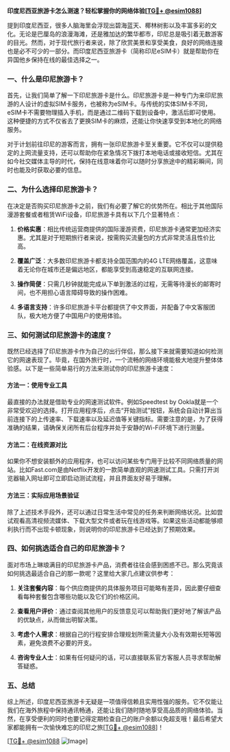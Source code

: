 **印度尼西亚旅游卡怎么测速？轻松掌握你的网络体验[[TG💪+ @esim1088](https://t.me/s/esim1088)]**

提到印度尼西亚，很多人脑海里会浮现出碧海蓝天、椰林树影以及丰富多彩的文化。无论是巴厘岛的浪漫海滩，还是雅加达的繁华都市，印尼总是吸引着无数游客的目光。然而，对于现代旅行者来说，除了欣赏美景和享受美食，良好的网络连接也是必不可少的一部分。而印度尼西亚旅游卡（简称印尼eSIM卡）就是帮助你在异国他乡保持在线的最佳选择之一。

### 一、什么是印尼旅游卡？

首先，让我们简单了解一下印尼旅游卡是什么。印尼旅游卡是一种专门为来印尼旅游的人设计的虚拟SIM卡服务，也被称为eSIM卡。与传统的实体SIM卡不同，eSIM卡不需要物理插入手机，而是通过二维码下载到设备中，激活后即可使用。这种便捷的方式不仅省去了更换SIM卡的麻烦，还能让你快速享受到本地化的网络服务。

对于计划前往印尼的游客而言，拥有一张印尼旅游卡至关重要。它不仅可以提供稳定的上网流量支持，还可以帮助你在紧急情况下拨打本地电话或接收短信。尤其在如今社交媒体主导的时代，保持在线意味着你可以随时分享旅途中的精彩瞬间，同时也能及时获取必要的信息。

### 二、为什么选择印尼旅游卡？

在决定是否购买印尼旅游卡之前，我们有必要了解它的优势所在。相比于其他国际漫游套餐或者租赁WiFi设备，印尼旅游卡具有以下几个显著特点：

1. **价格实惠**：相比传统运营商提供的国际漫游资费，印尼旅游卡通常更加经济实惠。尤其是对于短期旅行者来说，按需购买流量包的方式非常灵活且性价比高。
   
2. **覆盖广泛**：大多数印尼旅游卡都支持全国范围内的4G LTE网络覆盖，这意味着无论你在城市还是偏远地区，都能享受到高速稳定的互联网连接。
   
3. **操作简便**：只需几秒钟就能完成从下单到激活的过程，无需等待漫长的邮寄时间，也不用担心语言障碍导致的操作困难。
   
4. **多语言支持**：许多印尼旅游卡平台都提供了中文界面，并配备了中文客服团队，极大地方便了中国用户的使用体验。

### 三、如何测试印尼旅游卡的速度？

既然已经选择了印尼旅游卡作为自己的出行伴侣，那么接下来就需要知道如何检测它的网速表现了。毕竟，在国外旅行时，一个流畅的网络环境能极大地提升整体体验感。以下是一些简单易行的方法来测试你的印尼旅游卡速度：

#### 方法一：使用专业工具

最直接的办法就是借助专业的网速测试软件。例如Speedtest by Ookla就是一个非常受欢迎的选择。打开应用程序后，点击“开始测试”按钮，系统会自动计算出当前连接下的上传速率、下载速率以及延迟值等关键指标。需要注意的是，为了获得准确的结果，请确保关闭所有后台程序并处于安静的Wi-Fi环境下进行测量。

#### 方法二：在线资源对比

如果你不想安装额外的应用程序，也可以访问某些专门用于比较不同网络质量的网站。比如Fast.com是由Netflix开发的一款简单直观的网速测试工具。只需打开浏览器输入网址即可立即启动测试流程，并且界面友好易于理解。

#### 方法三：实际应用场景验证

除了上述技术手段外，还可以通过日常生活中常见的任务来判断网络状况。比如尝试观看高清视频流媒体、下载大型文件或者玩在线游戏等。如果这些活动都能够顺利执行而不出现卡顿现象，则说明你的印尼旅游卡已经达到了预期效果。

### 四、如何挑选适合自己的印尼旅游卡？

面对市场上琳琅满目的印尼旅游卡产品，消费者往往会感到困惑不已。那么究竟该如何挑选最适合自己的那一款呢？这里给大家几点建议供参考：

1. **关注套餐内容**：每个供应商提供的具体服务项目可能略有差异，因此要仔细查看每种套餐包含哪些功能以及它们的价格区间。
   
2. **查看用户评价**：通过查阅其他用户的反馈意见可以帮助我们更好地了解该产品的优缺点，从而做出明智决策。
   
3. **考虑个人需求**：根据自己的行程安排合理规划所需流量大小及有效期长短等因素，避免浪费不必要的开支。
   
4. **咨询专业人士**：如果有任何疑问的话，可以直接联系官方客服人员寻求帮助解答疑惑。

### 五、总结

综上所述，印度尼西亚旅游卡无疑是一项值得信赖且实用性强的服务。它不仅能让我们在海外旅程中保持通讯畅通，还能让我们随时随地享受高品质的网络体验。当然，在享受便利的同时也要记得定期检查自己的账户余额以免超支哦！最后希望大家都能拥有一次愉快难忘的印尼之旅[[TG💪+ @esim1088](https://t.me/s/esim1088)]！

[[TG💪+ @esim1088](https://t.me/s/esim1088) ![Image](https://i.postimg.cc/4NQfJmqS/Snipaste-2025-05-13-00-14-12.png)]